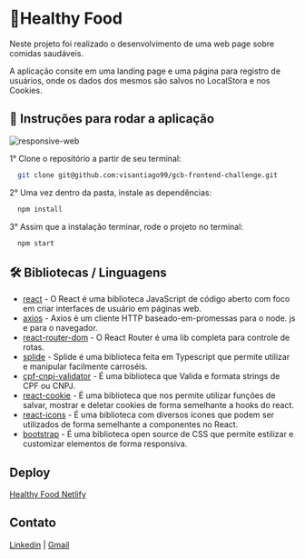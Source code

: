 <h1>🍉Healthy Food</h1>



<p>Neste projeto foi realizado o desenvolvimento de uma web page sobre comidas saudáveis.</p>
<p>A aplicação consite em uma landing page e uma página para registro de usuários, onde os dados dos mesmos são salvos no LocalStora e nos Cookies.</p>

<h2>🔧 Instruções para rodar a aplicação</h2>

![responsive-web](https://user-images.githubusercontent.com/60020689/144662074-3a652d0b-501a-445c-95e1-63461dae3ae4.png)

1° Clone o repositório a partir de seu terminal:
```bash
  git clone git@github.com:visantiago99/gcb-frontend-challenge.git
```
2° Uma vez dentro da pasta, instale as dependências:
```bash
  npm install
```
3° Assim que a instalação terminar, rode o projeto no terminal:
```bash
  npm start
```
<h2>🛠️ Bibliotecas / Linguagens</h2>

* [react](https://pt-br.reactjs.org/) - O React é uma biblioteca JavaScript de código aberto com foco em criar interfaces de usuário em páginas web.
* [axios](https://axios-http.com/docs/intro) - Axios é um cliente HTTP baseado-em-promessas para o node. js e para o navegador.
* [react-router-dom](https://v5.reactrouter.com/web/guides/quick-start) - O React Router é uma lib completa para controle de rotas.
* [splide](https://splidejs.com/) - Splide é uma biblioteca feita em Typescript que permite utilizar e manipular facilmente carroséis.
* [cpf-cnpj-validator](https://www.npmjs.com/package/cpf-cnpj-validator) - É uma biblioteca que Valida e formata strings de CPF ou CNPJ.
* [react-cookie](https://www.npmjs.com/package/react-cookie) - É uma biblioteca que nos permite utilizar funções de salvar, mostrar e deletar cookies de forma semelhante a hooks do react.
* [react-icons](https://react-icons.github.io/react-icons/) - É uma biblioteca com diversos ícones que podem ser utilizados de forma semelhante a componentes no React.
* [bootstrap](https://getbootstrap.com/) - É uma biblioteca open source de CSS que permite estilizar e customizar elementos de forma responsiva.

<h2>Deploy</h2>

<a href="https://healthyfood-gcb-fontend.netlify.app/">Healthy Food Netlify</a>

<h2>Contato</h2>

<a href="https://www.linkedin.com/in/victor-santiago-082542144/">Linkedin</a> | <a href="mailto:czpask@gmail.com">Gmail</a>
